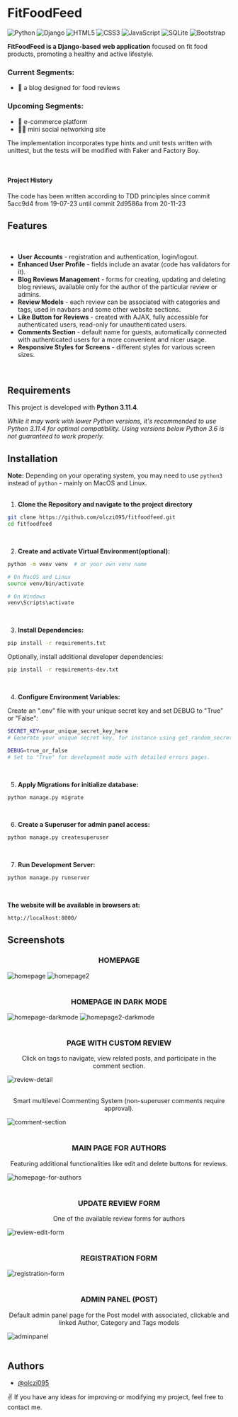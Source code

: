 # FitFoodFeed
![Python](https://img.shields.io/badge/python-3670A0?style=for-the-badge&logo=python&logoColor=ffdd54) ![Django](https://img.shields.io/badge/django-%23092E20.svg?style=for-the-badge&logo=django&logoColor=white) ![HTML5](https://img.shields.io/badge/html5-%23E34F26.svg?style=for-the-badge&logo=html5&logoColor=white) ![CSS3](https://img.shields.io/badge/css3-%231572B6.svg?style=for-the-badge&logo=css3&logoColor=white) ![JavaScript](https://img.shields.io/badge/javascript-%23323330.svg?style=for-the-badge&logo=javascript&logoColor=%23F7DF1E) ![SQLite](https://img.shields.io/badge/sqlite-%2307405e.svg?style=for-the-badge&logo=sqlite&logoColor=white) ![Bootstrap](https://img.shields.io/badge/bootstrap-%238511FA.svg?style=for-the-badge&logo=bootstrap&logoColor=white])

**FitFoodFeed is a Django-based web application** focused on fit food products, promoting a healthy and active lifestyle.  

### Current Segments:
- 📝 a blog designed for food reviews

### Upcoming Segments:
- 🛒 e-commerce platform
- 👩‍💻 mini social networking site
  
The implementation incorporates type hints and unit tests written with unittest, but the tests will be modified with Faker and Factory Boy.

<br />

#### Project History
The code has been written according to TDD principles since commit 5acc9d4 from 19-07-23 until commit 2d9586a from 20-11-23

## Features
<br />

- **User Accounts** - registration and authentication, login/logout.
- **Enhanced User Profile** - fields include an avatar (code has validators for it).
- **Blog Reviews Management** - forms for creating, updating and deleting blog reviews, available only for the author of the particular review or admins.
- **Review Models** - each review can be associated with categories and tags, used in navbars and some other website sections.
- **Like Button for Reviews** - created with AJAX, fully accessible for authenticated users, read-only for unauthenticated users.
- **Comments Section** - default name for guests, automatically connected with authenticated users for a more convenient and nicer usage.
- **Responsive Styles for Screens** - different styles for various screen sizes.
<br />

## Requirements

This project is developed with **Python 3.11.4**.

_While it may work with lower Python versions, it's recommended to use Python 3.11.4 for optimal compatibility. Using versions below Python 3.6 is not guaranteed to work properly._

## Installation
**Note:** Depending on your operating system, you may need to use `python3` instead of `python` - mainly on MacOS and Linux.
<br />
<br/>

1. **Clone the Repository and navigate to the project directory**
```bash
git clone https://github.com/olczi095/fitfoodfeed.git
cd fitfoodfeed
```
<br />

2. **Create and activate Virtual Environment(optional):**
```bash
python -m venv venv  # or your own venv name

# On MacOS and Linux
source venv/bin/activate

# On Windows
venv\Scripts\activate
```
<br />

3. **Install Dependencies:**
```bash
pip install -r requirements.txt
```
Optionally, install additional developer dependencies:
    
```bash
pip install -r requirements-dev.txt
```
<br />

4. **Configure Environment Variables:**

Create an ".env" file with your unique secret key and set DEBUG to "True" or "False":

```bash
SECRET_KEY=your_unique_secret_key_here
# Generate your unique secret key, for instance using get_random_secret_key() from django.core.management.utils

DEBUG=true_or_false
# Set to "True" for development mode with detailed errors pages.
```
<br />

5. **Apply Migrations for initialize database:**

```bash
python manage.py migrate
```
<br />

6. **Create a Superuser for admin panel access:**

```bash
python manage.py createsuperuser
```
<br />

7. **Run Development Server:**

```bash
python manage.py runserver
```
<br />


**The website will be available in browsers at:**

```bash
http://localhost:8000/
```

## Screenshots

### **<p align="center">HOMEPAGE</p>**

![homepage](https://github.com/olczi095/fitfoodfeed/assets/114907948/0be93307-f056-4023-acc0-eda1986791b5)
![homepage2](https://github.com/olczi095/fitfoodfeed/assets/114907948/b1f3e121-67db-4669-beec-bda4b5c84b69)
<br /><br />

### **<p align="center">HOMEPAGE IN DARK MODE</p>**

![homepage-darkmode](https://github.com/olczi095/fitfoodfeed/assets/114907948/d5fd3359-dd33-46bb-b40c-212dc538846d)
![homepage2-darkmode](https://github.com/olczi095/fitfoodfeed/assets/114907948/5b4bb44c-d617-44f5-8412-9e0fcb560235)
<br /><br />

### **<p align="center">PAGE WITH CUSTOM REVIEW</p>**
   <p align="center">Click on tags to navigate, view related posts, and participate in the comment section.</p>
   
![review-detail](https://github.com/olczi095/fitfoodfeed/assets/114907948/5def7be2-43fc-4dcc-95c7-b9d48922560c)
<br /><br />
  <p align="center">Smart multilevel Commenting System (non-superuser comments require approval).</p>
  
![comment-section](https://github.com/olczi095/fitfoodfeed/assets/114907948/a3698ddc-3229-4824-974e-4e40bbf65b2f)
<br /><br />

### **<p align="center">MAIN PAGE FOR AUTHORS</p>**
   <p align="center">Featuring additional functionalities like edit and delete buttons for reviews.</p>
   
![homepage-for-authors](https://github.com/olczi095/fitfoodfeed/assets/114907948/56894399-0fdb-4521-8198-88850c11fafd)
<br /><br />


### **<p align="center">UPDATE REVIEW FORM</p>**
   <p align="center">One of the available review forms for authors</p>
   
![review-edit-form](https://github.com/olczi095/fitfoodfeed/assets/114907948/beb27b88-4350-4df1-8a22-4754fb5dd0c1)
<br /><br />


### **<p align="center">REGISTRATION FORM</p>**
  
![registration-form](https://github.com/olczi095/fitfoodfeed/assets/114907948/82bfa61d-b834-4630-bfc3-e7960cca763a)
<br /><br />


### **<p align="center">ADMIN PANEL (POST)</p>**
   <p align="center">Default admin panel page for the Post model with associated, clickable and linked Author, Category and Tags models</p>
   
![adminpanel](https://github.com/olczi095/fitfoodfeed/assets/114907948/64b186fb-5cd0-4811-b9d3-f18902963fa3)
<br /><br />


## Authors

- [@olczi095](https://github.com/olczi095/olczi095)

✌️ If you have any ideas for improving or modifying my project, feel free to contact me.
